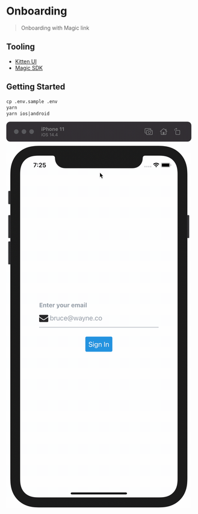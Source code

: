 # Onboarding

> Onboarding with Magic link

## Tooling

- [Kitten UI](https://akveo.github.io/react-native-ui-kitten/)
- [Magic SDK](https://docs.magic.link/client-sdk/react-native/get-started)

## Getting Started

```console
cp .env.sample .env
yarn
yarn ios|android
```

![Onboarding preview](./assets/onboarding.gif)
